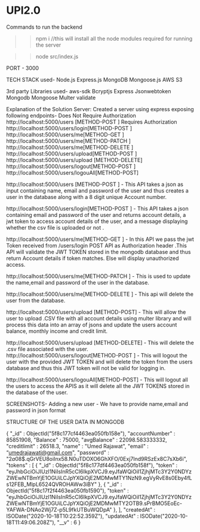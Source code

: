 # UPI2.0

Commands to run the backend
>>npm i    //this will install all the node modules required for running the server

>>node src/index.js

PORT - 3000

TECH STACK used-
Node.js
Express.js
MongoDB
Mongoose.js
AWS S3


3rd party Libraries used-
aws-sdk
Bcryptjs
Express
Jsonwebtoken
Mongodb
Mongoose
Multer
validate

Explanation of the Solution
Server:
Created a server using express exposing following endpoints-
               Does Not Require Authorization
http://localhost:5000/users [METHOD-POST ] 
               Requires Authorization
http://localhost:5000/users/login[METHOD-POST ]
http://localhost:5000/users/me[METHOD-GET ]
http://localhost:5000/users/me[METHOD-PATCH ]
http://localhost:5000/users/me[METHOD-DELETE ]
http://localhost:5000/users/upload[METHOD-POST ]
http://localhost:5000/users/upload [METHOD-DELETE]
http://localhost:5000/users/logout[METHOD-POST ]
http://localhost:5000/users/logouAll[METHOD-POST]

http://localhost:5000/users [METHOD-POST ] - This API takes a json as input containing name, email and password of the user and thus creates a user in the database along with a 8 digit unique Account number.

http://localhost:5000/users/login[METHOD-POST ] - This API takes a json containing email and password of the user and returns account details, a jwt token to access account details of the user, and a message displaying whether the csv file is uploaded or not .

http://localhost:5000/users/me[METHOD-GET ] - In this API we pass the jwt Token received from /users/login POST API as Authorization header .This API will validate the JWT TOKEN stored in the mongodb database and thus return Account details if token matches.
Else will display unauthorized access.

http://localhost:5000/users/me[METHOD-PATCH ] - This is used to update the name,email and password of the user in the database.

http://localhost:5000/users/me[METHOD-DELETE ] - This api will delete the user from the database.

http://localhost:5000/users/upload [METHOD-POST] - This will allow the user to upload .CSV file with all account details using multer library and will process this data into an array of jsons and update the users account balance, monthly income and credit limit.

http://localhost:5000/users/upload [METHOD-DELETE] - This will delete the .csv file associated with the user.
http://localhost:5000/users/logout[METHOD-POST ] - This will logout the user with the provided JWT TOKEN and will delete the token from the users database and thus this JWT token will not be valid for logging in.

http://localhost:5000/users/logouAll[METHOD-POST] - This will logout all the users to access the APIS as it will delete all the JWT TOKENS stored in the database of the user.

SCREENSHOTS-
Adding a new user - We have to provide name,email and password in json format


STRUCTURE OF THE USER DATA IN MONGODB

{
    "_id" : ObjectId("5f8c177cf4463ea050fb158e"),
    "accountNumber" : 85851908,
    "Balance" : 75000,
    "avgBalance" : 22098.583333332,
    "creditlimit" : 26518.3,
    "name" : "Umed Rajawat",
    "email" : “umedrajawati@gmail.com",
    "password" : "$2a$08$.qGrVEU8oiInx58.N0uTDOXO6GhXFO/0Exj7Ind9RSzEx8C7sXb6i",
    "tokens" : [ 
        {
            "_id" : ObjectId("5f8c177df4463ea050fb158f"),
            "token" : "eyJhbGciOiJIUzI1NiIsInR5cCI6IkpXVCJ9.eyJfaWQiOiI1ZjhjMTc3Y2Y0NDYzZWEwNTBmYjE1OGUiLCJpYXQiOjE2MDMwMTY1NzN9.egVyRvE8s0Eby4fLs12FEB_MlpL6524QVROHAWw3iBY"
        }, 
        {
            "_id" : ObjectId("5f8c17f2f4463ea050fb1590"),
            "token" : "eyJhbGciOiJIUzI1NiIsInR5cCI6IkpXVCJ9.eyJfaWQiOiI1ZjhjMTc3Y2Y0NDYzZWEwNTBmYjE1OGUiLCJpYXQiOjE2MDMwMTY2OTB9.sPrBMO5EoEc-YAFWA-DNAo2Wj7Z-p5L9fkUTBuWQDpA"
        }, 
    ],
    "createdAt" : ISODate("2020-10-18T10:22:52.359Z"),
    "updatedAt" : ISODate("2020-10-18T11:49:06.208Z"),
    "__v" : 6
}


